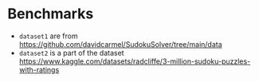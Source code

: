 # Benchmarks
* `dataset1` are from https://github.com/davidcarmel/SudokuSolver/tree/main/data 
* `dataset2` is a part of the dataset https://www.kaggle.com/datasets/radcliffe/3-million-sudoku-puzzles-with-ratings